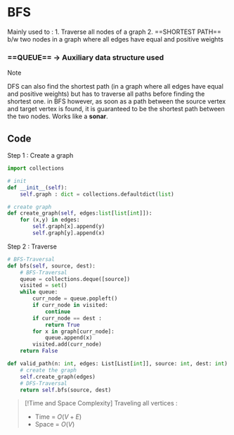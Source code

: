 # BFS
Mainly used to :
	1. Traverse all nodes of a graph 
	2. ==SHORTEST PATH== b/w two nodes in a graph where all edges have equal and positive weights 

### **==QUEUE==** -> Auxiliary data structure used

> [!Note]
> DFS can also find the shortest path (in a graph where all edges have equal and positive weights) but has to traverse all paths before finding the shortest one. in BFS however, as soon as a path between the source vertex and target vertex is found, it is guaranteed to be the shortest path between the two nodes. Works like a **sonar**.

## Code 

Step 1 : Create a graph 

```python
import collections

# init
def __init__(self):
	self.graph : dict = collections.defaultdict(list)

# create graph
def create_graph(self, edges:list[list[int]]):
	for (x,y) in edges:
		self.graph[x].append(y)
		self.graph[y].append(x)
```

Step 2 : Traverse 

```python
# BFS-Traversal 
def bfs(self, source, dest):
	# BFS-Traversal 
	queue = collections.deque([source]) 
	visited = set()
	while queue:
		curr_node = queue.popleft()
		if curr_node in visited:
			continue 
		if curr_node == dest :
			return True 
		for x in graph[curr_node]:
			queue.append(x)
		visited.add(curr_node)
	return False

def valid_path(n: int, edges: List[List[int]], source: int, dest: int) -> bool:
	# create the graph
	self.create_graph(edges)
	# DFS-Traversal 
	return self.bfs(source, dest)	
```

>[!Time and Space Complexity]
>Traveling all vertices :
>	- Time = $O(V+E)$
>	- Space = $O(V)$